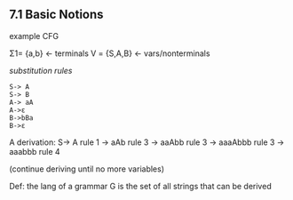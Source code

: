 
## 7.1 Basic Notions

example CFG 

Σ1= {a,b}   <- terminals
V = {S,A,B}   <- vars/nonterminals 

_substitution rules_
~~~
S-> A
S-> B
A-> aA
A->ε
B->bBa
B->ε
~~~

A derivation:
S-> A           rule 1
   -> aAb      rule 3
   -> aaAbb  rule 3
   -> aaaAbbb  rule 3
   -> aaabbb rule 4

(continue deriving until no more variables)


Def: 
the lang of a grammar G is the set of all strings that can be derived